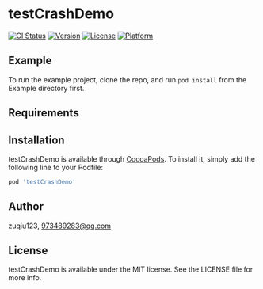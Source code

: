 # testCrashDemo

[![CI Status](https://img.shields.io/travis/zuqiu123/testCrashDemo.svg?style=flat)](https://travis-ci.org/zuqiu123/testCrashDemo)
[![Version](https://img.shields.io/cocoapods/v/testCrashDemo.svg?style=flat)](https://cocoapods.org/pods/testCrashDemo)
[![License](https://img.shields.io/cocoapods/l/testCrashDemo.svg?style=flat)](https://cocoapods.org/pods/testCrashDemo)
[![Platform](https://img.shields.io/cocoapods/p/testCrashDemo.svg?style=flat)](https://cocoapods.org/pods/testCrashDemo)

## Example

To run the example project, clone the repo, and run `pod install` from the Example directory first.

## Requirements

## Installation

testCrashDemo is available through [CocoaPods](https://cocoapods.org). To install
it, simply add the following line to your Podfile:

```ruby
pod 'testCrashDemo'
```

## Author

zuqiu123, 973489283@qq.com

## License

testCrashDemo is available under the MIT license. See the LICENSE file for more info.
